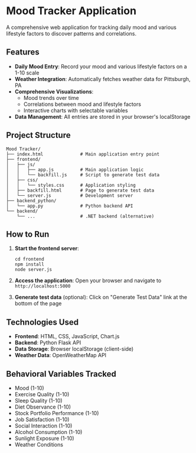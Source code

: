 # Mood Tracker Application

A comprehensive web application for tracking daily mood and various lifestyle factors to discover patterns and correlations.

## Features

- **Daily Mood Entry**: Record your mood and various lifestyle factors on a 1-10 scale
- **Weather Integration**: Automatically fetches weather data for Pittsburgh, PA
- **Comprehensive Visualizations**:
  - Mood trends over time
  - Correlations between mood and lifestyle factors
  - Interactive charts with selectable variables
- **Data Management**: All entries are stored in your browser's localStorage

## Project Structure

```
Mood Tracker/
├── index.html              # Main application entry point
├── frontend/
│   ├── js/
│   │   ├── app.js          # Main application logic
│   │   └── backfill.js     # Script to generate test data
│   ├── css/
│   │   └── styles.css      # Application styling
│   ├── backfill.html       # Page to generate test data
│   └── server.js           # Development server
├── backend_python/
│   └── app.py              # Python backend API
└── backend/
    └── ...                 # .NET backend (alternative)
```

## How to Run

1. **Start the frontend server**:
   ```
   cd frontend
   npm install
   node server.js
   ```

2. **Access the application**:
   Open your browser and navigate to `http://localhost:5000`

3. **Generate test data** (optional):
   Click on "Generate Test Data" link at the bottom of the page

## Technologies Used

- **Frontend**: HTML, CSS, JavaScript, Chart.js
- **Backend**: Python Flask API
- **Data Storage**: Browser localStorage (client-side)
- **Weather Data**: OpenWeatherMap API

## Behavioral Variables Tracked

- Mood (1-10)
- Exercise Quality (1-10)
- Sleep Quality (1-10)
- Diet Observance (1-10)
- Stock Portfolio Performance (1-10)
- Job Satisfaction (1-10)
- Social Interaction (1-10)
- Alcohol Consumption (1-10)
- Sunlight Exposure (1-10)
- Weather Conditions 